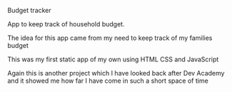 Budget tracker

App to keep track of household budget.

The idea for this app came from my need to
keep track of my families budget

This was my first static app of my own using HTML
CSS and JavaScript 

Again this is another project which I have looked
back after Dev Academy and it showed me how far I have
come in such a short space of time
